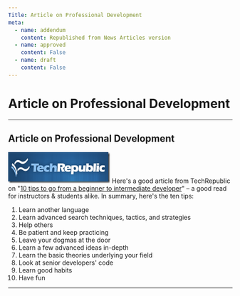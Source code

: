 ```yaml
---
Title: Article on Professional Development
meta:
  - name: addendum
    content: Republished from News Articles version
  - name: approved
    content: False
  - name: draft
    content: False
---
```

# Article on Professional Development

---
## Article on Professional Development


[![image](images/2009/WLW-ArticleonProfessionalDevelopment_81A7-image_3.png "image")](http://techrepublic.com.com/) Here's a good article from TechRepublic on "[10 tips to go from a beginner to intermediate developer](http://blogs.techrepublic.com.com/programming-and-development/?p=1139&amp;tag=nl.e055)" – a good read for instructors & students alike. In summary, here's the ten tips:


1. Learn another language
2. Learn advanced search techniques, tactics, and strategies
3. Help others
4. Be patient and keep practicing
5. Leave your dogmas at the door
6. Learn a few advanced ideas in-depth
7. Learn the basic theories underlying your field
8. Look at senior developers' code
9. Learn good habits
10. Have fun





---
